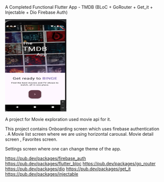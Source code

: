 A Completed Functional Flutter App - TMDB (BLoC + GoRouter + Get_it + Injectable + Dio  Firebase Auth)

<img height="300" src="https://github.com/nehaarya2003/TMDB/blob/develop/screenshots/Screenshot%202023-10-09%20at%202.04.49%20PM.png" width="200" alt=""/>

A project for Movie exploration used movie api for it.

This project contains Onboarding screen which uses firebase authentication .
A Movie list screen where we are using horizontal carousal.
Movie detail screen , Favorites screen.

Settings screen where one can change theme of the app.



https://pub.dev/packages/firebase_auth
https://pub.dev/packages/flutter_bloc
https://pub.dev/packages/go_router
https://pub.dev/packages/dio
https://pub.dev/packages/get_it
https://pub.dev/packages/injectable